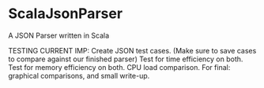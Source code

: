 ScalaJsonParser
===============

A JSON Parser written in Scala

TESTING CURRENT IMP:
     Create JSON test cases. (Make sure to save cases to compare against our finished parser)
	 Test for time efficiency on both.
	 Test for memory efficiency on both. 
	 CPU load comparison. 
	 For final: graphical comparisons, and small write-up. 